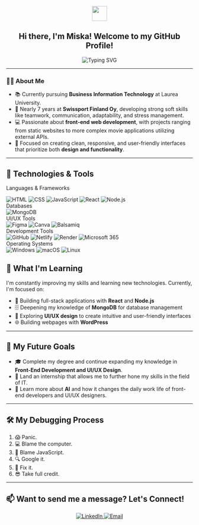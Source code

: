 <!-- Your improved GitHub README starts here -->

<div align="center">
  <img src="https://media.giphy.com/media/hvRJCLFzcasrR4ia7z/giphy.gif" width="40px">
  <h2>Hi there, I'm Miska! Welcome to my GitHub Profile!</h2>
  
  <img src="https://readme-typing-svg.herokuapp.com?font=Fira+Code&size=28&pause=1000&color=39FF14&width=500&lines=Aspiring+Front-End+Developer;Always+learning+something+new!;Code%2C+Coffee%2C+Repeat" alt="Typing SVG">
</div>

---

### 👨‍🎓 **About Me**

- 📚 Currently pursuing **Business Information Technology** at Laurea University.
- 💼 Nearly 7 years at **Swissport Finland Oy**, developing strong soft skills like teamwork, communication, adaptability, and stress management.
- 💻 Passionate about **front-end web development**, with projects ranging from static websites to more complex movie applications utilizing external APIs.
- 🎨 Focused on creating clean, responsive, and user-friendly interfaces that prioritize both **design and functionality**.

---

## 🔧 **Technologies & Tools**

Languages & Frameworks
<div> <img src="https://img.shields.io/badge/HTML-E34F26?style=flat-square&logo=html5&logoColor=white" alt="HTML"/> <img src="https://img.shields.io/badge/CSS-1572B6?style=flat-square&logo=css3&logoColor=white" alt="CSS"/> <img src="https://img.shields.io/badge/JavaScript-F7DF1E?style=flat-square&logo=javascript&logoColor=black" alt="JavaScript"/> <img src="https://img.shields.io/badge/React-61DAFB?style=flat-square&logo=react&logoColor=black" alt="React"/> <img src="https://img.shields.io/badge/Node.js-339933?style=flat-square&logo=nodedotjs&logoColor=white" alt="Node.js"/> </div>
Databases
<div> <img src="https://img.shields.io/badge/MongoDB-47A248?style=flat-square&logo=mongodb&logoColor=white" alt="MongoDB"/> </div>
UI/UX Tools
<div> <img src="https://img.shields.io/badge/Figma-F24E1E?style=flat-square&logo=figma&logoColor=white" alt="Figma"/> <img src="https://img.shields.io/badge/Canva-00C4CC?style=flat-square&logo=canva&logoColor=white" alt="Canva"/> <img src="https://img.shields.io/badge/Balsamiq-000000?style=flat-square&logo=balsamiq&logoColor=white" alt="Balsamiq"/> </div>
Development Tools
<div> <img src="https://img.shields.io/badge/GitHub-181717?style=flat-square&logo=github&logoColor=white" alt="GitHub"/> <img src="https://img.shields.io/badge/Netlify-00C7B7?style=flat-square&logo=netlify&logoColor=white" alt="Netlify"/> <img src="https://img.shields.io/badge/Render-46E3B7?style=flat-square&logo=render&logoColor=white" alt="Render"/> <img src="https://img.shields.io/badge/Microsoft_365-D83B01?style=flat-square&logo=microsoft&logoColor=white" alt="Microsoft 365"/> </div>
Operating Systems
<div> <img src="https://img.shields.io/badge/Windows-0078D6?style=flat-square&logo=windows&logoColor=white" alt="Windows"/> <img src="https://img.shields.io/badge/macOS-000000?style=flat-square&logo=apple&logoColor=white" alt="macOS"/> <img src="https://img.shields.io/badge/Linux-Ubuntu-E95420?style=flat-square&logo=ubuntu&logoColor=white" alt="Linux"/> </div>


## 🌱 **What I'm Learning**

I'm constantly improving my skills and learning new technologies. Currently, I'm focused on:

- 🔧 Building full-stack applications with **React** and **Node.js**
- 🗄️ Deepening my knowledge of **MongoDB** for database management
- 🎨 Exploring **UI/UX design** to create intuitive and user-friendly interfaces
- 🌐 Building webpages with **WordPress**

---

## 🚀 **My Future Goals**

- 🎓 Complete my degree and continue expanding my knowledge in **Front-End Development and UI/UX Design**.
- 💼 Land an internship that allows me to further hone my skills in the field of IT.
- 🤖 Learn more about **AI** and how it changes the daily work life of front-end developers and UI/UX designers.

---

## 🛠️ **My Debugging Process**

1. 😱 Panic.
2. 💻 Blame the computer.
3. 🤨 Blame JavaScript.
4. 🔍 Google it.
5. 🎉 Fix it.
6. 😎 Take full credit.

---

## 📫 **Want to send me a message? Let's Connect!**

<p align="center">
  <a href="https://www.linkedin.com/in/miska-tevilin-386083262/">
    <img src="https://img.shields.io/badge/LinkedIn-0077B5?style=flat-square&logo=linkedin&logoColor=white" alt="LinkedIn">
  </a>
  <a href="mailto:Miskatevilin@gmail.com">
    <img src="https://img.shields.io/badge/Email-D14836?style=flat-square&logo=gmail&logoColor=white" alt="Email">
  </a>
</p>

<!-- Your improved GitHub README ends here -->
